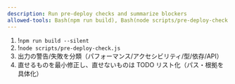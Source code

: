 ```yaml
---
description: Run pre-deploy checks and summarize blockers
allowed-tools: Bash(npm run build), Bash(node scripts/pre-deploy-check.js), Bash(git status:*), Edit, Write
---
```


1) !`npm run build --silent`
2) !`node scripts/pre-deploy-check.js`
3) 出力の警告/失敗を分類（パフォーマンス/アクセシビリティ/型/依存/API）
4) 直せるものを最小修正し、直せないものは TODO リスト化（パス・根拠を具体化）